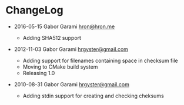 # ChangeLog
 
 * 2016-05-15 Gabor Garami <hron@hron.me>
   * Adding SHA512 support
  
 * 2012-11-03 Gabor Garami <hrgyster@gmail.com>
   * Adding support for filenames containing space in checksum file
   * Moving to CMake build system
   * Releasing 1.0
 * 2010-08-31 Gabor Garami <hrgyster@gmail.com>
   * Adding stdin support for creating and checking cheksums
